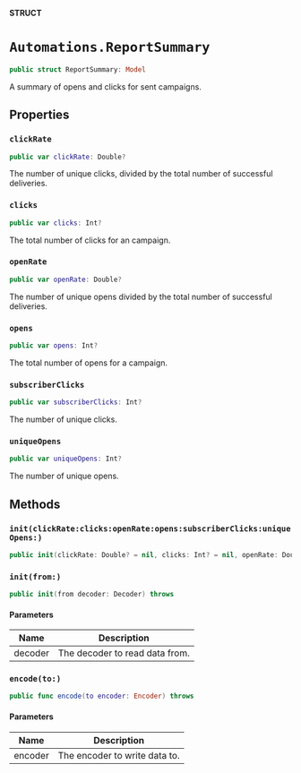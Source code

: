 **STRUCT**

# `Automations.ReportSummary`

```swift
public struct ReportSummary: Model
```

A summary of opens and clicks for sent campaigns.

## Properties
### `clickRate`

```swift
public var clickRate: Double?
```

The number of unique clicks, divided by the total number of successful deliveries.

### `clicks`

```swift
public var clicks: Int?
```

The total number of clicks for an campaign.

### `openRate`

```swift
public var openRate: Double?
```

The number of unique opens divided by the total number of successful deliveries.

### `opens`

```swift
public var opens: Int?
```

The total number of opens for a campaign.

### `subscriberClicks`

```swift
public var subscriberClicks: Int?
```

The number of unique clicks.

### `uniqueOpens`

```swift
public var uniqueOpens: Int?
```

The number of unique opens.

## Methods
### `init(clickRate:clicks:openRate:opens:subscriberClicks:uniqueOpens:)`

```swift
public init(clickRate: Double? = nil, clicks: Int? = nil, openRate: Double? = nil, opens: Int? = nil, subscriberClicks: Int? = nil, uniqueOpens: Int? = nil)
```

### `init(from:)`

```swift
public init(from decoder: Decoder) throws
```

#### Parameters

| Name | Description |
| ---- | ----------- |
| decoder | The decoder to read data from. |

### `encode(to:)`

```swift
public func encode(to encoder: Encoder) throws
```

#### Parameters

| Name | Description |
| ---- | ----------- |
| encoder | The encoder to write data to. |
